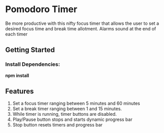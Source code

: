 # Pomodoro Timer 
Be more productive with this nifty focus timer that allows the user to set a desired focus time and break time allotment. Alarms sound at the end of each timer

## Getting Started

### Install Dependencies:
**npm install**

## Features
1. Set a focus timer ranging between 5 minutes and 60 minutes
2. Set a break timer ranging between 1 and 15 minutes.
3. While timer is running, timer buttons are disabled.
4. Play/Pause button stops and starts dynamic progress bar
5. Stop button resets timers and progress bar
